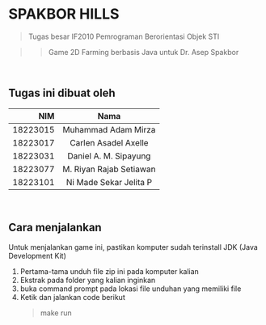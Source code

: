 # SPAKBOR HILLS 

> Tugas besar IF2010 Pemrograman Berorientasi Objek STI 

>> Game 2D Farming berbasis Java untuk Dr. Asep Spakbor  

<br>

## Tugas ini dibuat oleh

| NIM| Nama|
| -----: | :---: |
| 18223015  | Muhammad Adam Mirza  |
| 18223017 | Carlen Asadel Axelle  |
| 18223031 | Daniel A. M. Sipayung  |
| 18223077 | M. Riyan Rajab Setiawan  |
| 18223101 | Ni Made Sekar Jelita P  |


<br>

## Cara menjalankan

Untuk menjalankan game ini, pastikan komputer sudah terinstall JDK (Java Development Kit)

1. Pertama-tama unduh file zip ini pada komputer kalian
2. Ekstrak pada folder yang kalian inginkan
3. buka command prompt pada lokasi file unduhan yang memiliki file
4. Ketik dan jalankan code berikut
    >make run